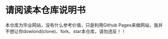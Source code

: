 # 请阅读本仓库说明书

本仓库为毕业网站，没有什么参考价值，只是利用Github Pages来做网站，我并不想让你dowlond(clone)、fork、star本仓库，请勿违反！！

[此链接为本仓库许可证]: ./LICENSE.md

[此链接为本仓库许可证]: ./LICENSE.md
